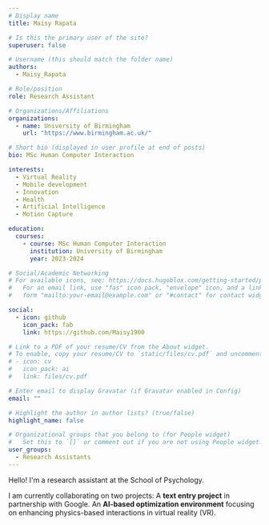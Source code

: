 ```yaml
---
# Display name
title: Maisy Rapata

# Is this the primary user of the site?
superuser: false

# Username (this should match the folder name)
authors:
  - Maisy_Rapata

# Role/position
role: Research Assistant

# Organizations/Affiliations
organizations:
  - name: University of Birmingham
    url: "https://www.birmingham.ac.uk/"

# Short bio (displayed in user profile at end of posts)
bio: MSc Human Computer Interaction

interests:
  - Virtual Reality
  - Mobile development
  - Innovation
  - Health
  - Artificial Intelligence
  - Motion Capture

education:
  courses:
    - course: MSc Human Computer Interaction
      institution: University of Birmingham
      year: 2023-2024

# Social/Academic Networking
# For available icons, see: https://docs.hugoblox.com/getting-started/page-builder/#icons
#   For an email link, use "fas" icon pack, "envelope" icon, and a link in the
#   form "mailto:your-email@example.com" or "#contact" for contact widget.

social:
  - icon: github
    icon_pack: fab
    link: https://github.com/Maisy1900

# Link to a PDF of your resume/CV from the About widget.
# To enable, copy your resume/CV to `static/files/cv.pdf` and uncomment the lines below.
# - icon: cv
#   icon_pack: ai
#   link: files/cv.pdf

# Enter email to display Gravatar (if Gravatar enabled in Config)
email: ""

# Highlight the author in author lists? (true/false)
highlight_name: false

# Organizational groups that you belong to (for People widget)
#   Set this to `[]` or comment out if you are not using People widget.
user_groups:
  - Research Assistants
---
```


Hello! I'm a research assistant at the School of Psychology.

I am currently collaborating on two projects:
A **text entry project** in partnership with Google. An **AI-based optimization environment** focusing on enhancing physics-based interactions in virtual reality (VR).
